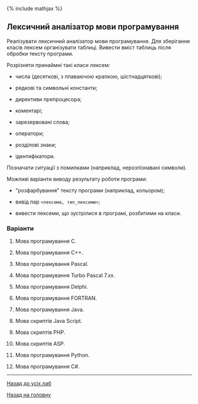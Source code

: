 <!--RELEASE-->

{% include mathjax %}

## Лексичний аналізатор мови програмування

Реалізувати лексичний аналізатор мови програмування. Для зберігання класів лексем організувати 
таблиці. Вивести вміст таблиць після обробки тексту програми.

Розрізняти принаймні такі класи лексем:

- числа (десяткові, з плаваючою крапкою, шістнадцяткові);

- рядкові та символьні константи;

- директиви препроцесора;

- коментарі;

- зарезервовані слова;

- оператори;

- розділові знаки;

- ідентифікатори.

Позначати ситуації з помилками (наприклад, нерозпізнавані символи).

Можливі варіанти виводу результату роботи програми:

- "розфарбування" тексту програми (наприклад, кольором);

- вивід пар `<лексема, тип_лексеми>`;

- вивести лексеми, що зустрілися в програмі, розбитими на класи.

### Варіанти

1. Мова програмування С.

2. Мова програмування С++.

3. Мова програмування Pascal.

4. Мова програмування Turbo Pascal 7.xx.

5. Мова програмування Delphi.

6. Мова програмування FORTRAN.

7. Мова програмування Java.

8. Мова скриптів Java Script.

9. Мова скриптів PHP.

10. Мова скриптів ASP.

11. Мова програмування Python.

12. Мова програмування C#.

---

[Назад до усіх лаб](README.md)

[Назад на головну](../../README.md)